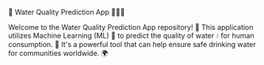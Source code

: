 🚀 Water Quality Prediction App 🌊💧🔮

Welcome to the Water Quality Prediction App repository! 🌟 This application utilizes Machine Learning (ML) 🔮 to predict the quality of water 💧 for human consumption. 🚰 It's a powerful tool that can help ensure safe drinking water for communities worldwide. 🌍


